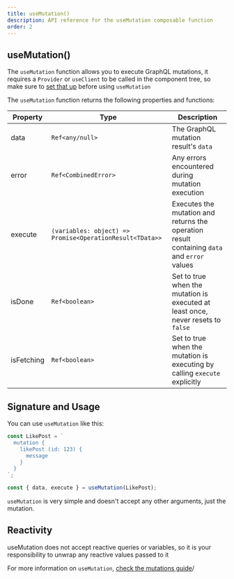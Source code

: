 ```yaml
---
title: useMutation()
description: API reference for the useMutation composable function
order: 2
---
```


## useMutation()

The `useMutation` function allows you to execute GraphQL mutations, it requires a `Provider` or `useClient` to be called in the component tree, so make sure to [set that up](../guide/setup) before using `useMutation`

The `useMutation` function returns the following properties and functions:

| Property   | Type                                                     | Description                                                                                 |
| ---------- | -------------------------------------------------------- | ------------------------------------------------------------------------------------------- |
| data       | `Ref<any/null>`                                          | The GraphQL mutation result's `data`                                                        |
| error      | `Ref<CombinedError>`                                     | Any errors encountered during mutation execution                                            |
| execute    | `(variables: object) => Promise<OperationResult<TData>>` | Executes the mutation and returns the operation result containing `data` and `error` values |
| isDone     | `Ref<boolean>`                                           | Set to true when the mutation is executed at least once, never resets to `false`            |
| isFetching | `Ref<boolean>`                                           | Set to true when the mutation is executing by calling `execute` explicitly                  |

## Signature and Usage

You can use `useMutation` like this:

```js
const LikePost = `
  mutation {
    likePost (id: 123) {
      message
    }
  }
`;

const { data, execute } = useMutation(LikePost);
```

`useMutation` is very simple and doesn't accept any other arguments, just the mutation.

## Reactivity

useMutation does not accept reactive queries or variables, so it is your responsibility to unwrap any reactive values passed to it

For more information on `useMutation`, [check the mutations guide](../guide/mutations)/
